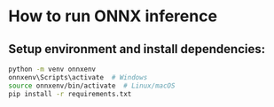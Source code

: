 # How to run ONNX inference

## Setup environment and install dependencies:

```bash
python -m venv onnxenv
onnxenv\Scripts\activate  # Windows
source onnxenv/bin/activate  # Linux/macOS
pip install -r requirements.txt
